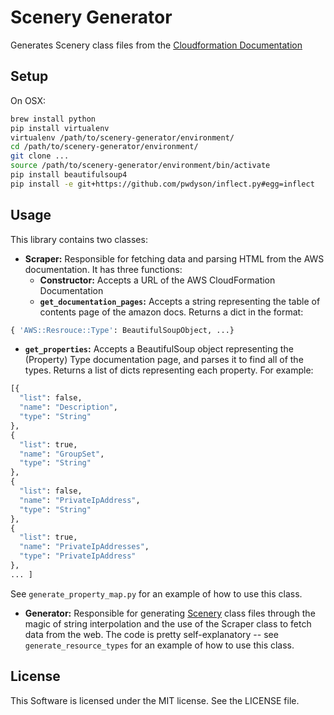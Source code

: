 # Scenery Generator
Generates Scenery class files from the [Cloudformation Documentation](http://docs.aws.amazon.com/AWSCloudFormation/latest/UserGuide/aws-template-resource-type-ref.html)

## Setup
On OSX:
```bash
brew install python
pip install virtualenv
virtualenv /path/to/scenery-generator/environment/
cd /path/to/scenery-generator/environment/
git clone ...
source /path/to/scenery-generator/environment/bin/activate
pip install beautifulsoup4
pip install -e git+https://github.com/pwdyson/inflect.py#egg=inflect
```

## Usage
This library contains two classes:
+ **Scraper:** Responsible for fetching data and parsing HTML from the AWS
  documentation. It has three functions:
    - **Constructor:** Accepts a URL of the AWS CloudFormation Documentation
    - **`get_documentation_pages`:** Accepts a string representing the table of
    contents page of the amazon docs. Returns a dict in the format:

```python
{ 'AWS::Resrouce::Type': BeautifulSoupObject, ...}
```

   - **`get_properties`:** Accepts a BeautifulSoup object representing the
   (Property) Type documentation page, and parses it to find all of the types.
   Returns a list of dicts representing each property. For example:

```python
[{
  "list": false,
  "name": "Description",
  "type": "String"
},
{
  "list": true,
  "name": "GroupSet",
  "type": "String"
},
{
  "list": false,
  "name": "PrivateIpAddress",
  "type": "String"
},
{
  "list": true,
  "name": "PrivateIpAddresses",
  "type": "PrivateIpAddress"
},
... ]
```

See `generate_property_map.py` for an example of how to use this class.

+ **Generator:** Responsible for generating [Scenery](https://github.com/OpenWhere/scenery)
  class files through the magic of string interpolation and the use of the Scraper
  class to fetch data from the web. The code is pretty self-explanatory -- see
  `generate_resource_types` for an example of how to use this class.

## License
This Software is licensed under the MIT license. See the LICENSE file.

